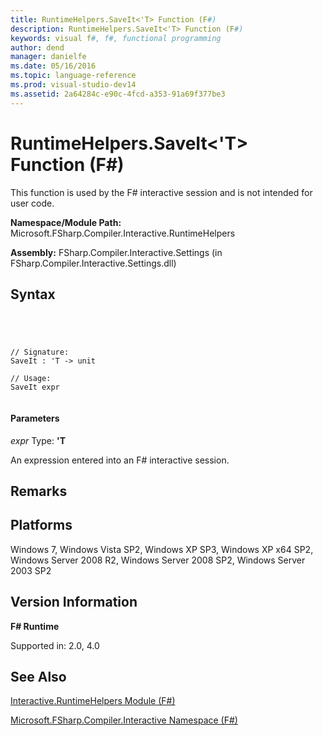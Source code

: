 ```yaml
---
title: RuntimeHelpers.SaveIt<'T> Function (F#)
description: RuntimeHelpers.SaveIt<'T> Function (F#)
keywords: visual f#, f#, functional programming
author: dend
manager: danielfe
ms.date: 05/16/2016
ms.topic: language-reference
ms.prod: visual-studio-dev14
ms.assetid: 2a64284c-e90c-4fcd-a353-91a69f377be3 
---
```


# RuntimeHelpers.SaveIt<'T> Function (F#)

This function is used by the F# interactive session and is not intended for user code.

**Namespace/Module Path:** Microsoft.FSharp.Compiler.Interactive.RuntimeHelpers

**Assembly:** FSharp.Compiler.Interactive.Settings (in FSharp.Compiler.Interactive.Settings.dll)


## Syntax



```




// Signature:
SaveIt : 'T -> unit

// Usage:
SaveIt expr


```





#### Parameters
*expr*
Type: **'T**


An expression entered into an F# interactive session.




## Remarks

## Platforms
Windows 7, Windows Vista SP2, Windows XP SP3, Windows XP x64 SP2, Windows Server 2008 R2, Windows Server 2008 SP2, Windows Server 2003 SP2


## Version Information
**F# Runtime**

Supported in: 2.0, 4.0



## See Also
[Interactive.RuntimeHelpers Module &#40;F&#35;&#41;](Interactive.RuntimeHelpers-Module-%5BFSharp%5D.md)

[Microsoft.FSharp.Compiler.Interactive Namespace &#40;F&#35;&#41;](Microsoft.FSharp.Compiler.Interactive-Namespace-%5BFSharp%5D.md)

